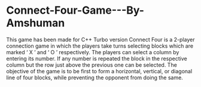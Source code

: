 # Connect-Four-Game---By-Amshuman

This game has been made for C++ Turbo version
Connect Four is a 2-player connection game in which the players take turns selecting blocks which are marked ‘ X ’ and ‘ O ’ respectively. The players can select a column by entering its number. If any number is repeated the block in the respective column but the row just above the previous one can be selected. The objective of the game is to be first to form a horizontal, vertical, or diagonal line of four blocks, while preventing the opponent from doing the same.
